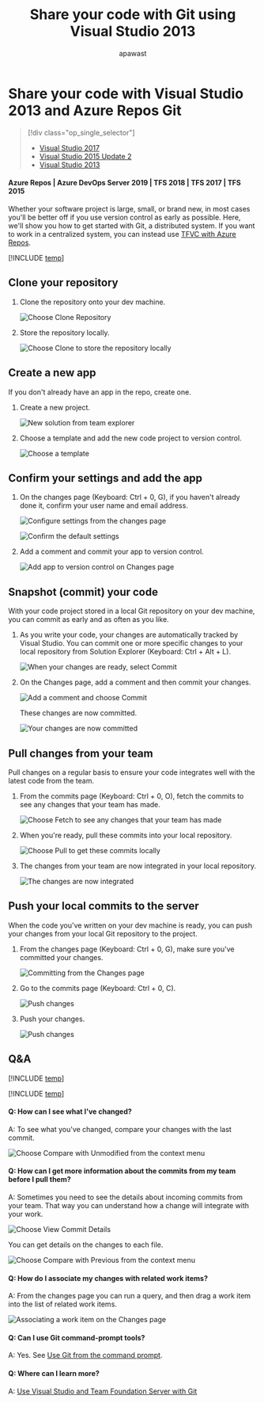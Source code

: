 ﻿---
title: Share your code with Git using Visual Studio 2013
titleSuffix: Azure Repos
description: Share code in Git using Visual Studio 2013
ms.assetid: d4d85217-1967-412d-b253-b6c6289dc459
ms.technology: devops-code-git 
toc: show
ms.author: apawast
author: apawast
ms.topic: quickstart
ms.date: 08/29/2017
monikerRange: '>= tfs-2013'
---

# Share your code with Visual Studio 2013 and Azure Repos Git

> [!div class="op_single_selector"]
>
> - [Visual Studio 2017](share-your-code-in-git-vs-2017.md)
> - [Visual Studio 2015 Update 2](share-your-code-in-git-vs.md)
> - [Visual Studio 2013](share-your-code-in-git-vs-2013.md)

#### Azure Repos | Azure DevOps Server 2019 | TFS 2018 | TFS 2017 | TFS 2015

Whether your software project is large, small, or brand new,
in most cases you'll be better off if you use version control
as early as possible. Here, we'll show you how to get started with
Git, a distributed system. If you want to work in a centralized system,
you can instead use [TFVC with Azure Repos](../../repos/tfvc/share-your-code-in-tfvc-vs.md).

[!INCLUDE [temp](includes/open-team-project-in-vs.md)]

## Clone your repository

1.  Clone the repository onto your dev machine.

    ![Choose Clone Repository](media/share-your-code-in-git-vs/IC684063.png)

2.  Store the repository locally.

    ![Choose Clone to store the repository locally](media/share-your-code-in-git-vs/IC682931.png)

## Create a new app

If you don't already have an app in the repo, create one.

1.  Create a new project.

    ![New solution from team explorer](media/share-your-code-in-git-vs/team-explorer-git-new-solution.png)

2.  Choose a template and add the new code project to version control.

    ![Choose a template](media/create-your-app-vs/IC687148.png)

## Confirm your settings and add the app

1.  On the changes page (Keyboard: Ctrl + 0, G), if you haven't already done it,
    confirm your user name and email address.

    ![Configure settings from the changes page](media/share-your-code-in-git-vs/confirm-git-settings-from-changes-page.png)

    ![Confirm the default settings](media/share-your-code-in-git-vs/git-initial-settings-with-default-values.png)

2.  Add a comment and commit your app to version control.

    ![Add app to version control on Changes page](media/share-your-code-in-git-vs/team-explorer-git-changes-add-app.png)

## Snapshot (commit) your code

With your code project stored in a local Git repository on your dev machine,
you can commit as early and as often as you like.

1.  As you write your code, your changes are automatically tracked by Visual Studio.
    You can commit one or more specific changes to your local repository from Solution Explorer
    (Keyboard: Ctrl + Alt + L).

    ![When your changes are ready, select Commit](media/share-your-code-in-git-vs/IC683030.png)

2.  On the Changes page, add a comment and then commit your changes.

    ![Add a comment and choose Commit](media/share-your-code-in-git-vs/IC683031.png)

    These changes are now committed.

    ![Your changes are now committed](media/share-your-code-in-git-vs/IC683032.png)

## Pull changes from your team

Pull changes on a regular basis to ensure your code integrates well with the latest code from the team.

1.  From the commits page (Keyboard: Ctrl + 0, O), fetch the commits to see any changes that your team has made.

    ![Choose Fetch to see any changes that your team has made](media/share-your-code-in-git-vs/IC682939.png)

2.  When you're ready, pull these commits into your local repository.

    ![Choose Pull to get these commits locally](media/share-your-code-in-git-vs/IC682942.png)

3.  The changes from your team are now integrated in your local repository.

    ![The changes are now integrated](media/share-your-code-in-git-vs/IC682943.png)

## Push your local commits to the server

When the code you've written on your dev machine is ready, you can push your changes from your local Git repository to the project.

1.  From the changes page (Keyboard: Ctrl + 0, G), make sure you've committed your changes.

    ![Committing from the Changes page](media/share-your-code-in-git-vs/IC682975.png)

2.  Go to the commits page (Keyboard: Ctrl + 0, C).

    ![Push changes](media/share-your-code-in-git-vs/IC682976.png)

3.  Push your changes.

    ![Push changes](media/share-your-code-in-git-vs/IC682977.png)

## Q&A

<!-- BEGINSECTION class="md-qanda" -->

[!INCLUDE [temp](includes/open-team-project-in-vs-qa.md)]

[!INCLUDE [temp](includes/qa-vs-launch-fail.md)]

#### Q: How can I see what I've changed?

A: To see what you've changed, compare your changes with the last commit.

![Choose Compare with Unmodified from the context menu](media/share-your-code-in-git-vs/IC685270.png)

#### Q: How can I get more information about the commits from my team before I pull them?

A: Sometimes you need to see the details about incoming commits from your team. That way you can understand how a change will integrate with your work.

![Choose View Commit Details](media/share-your-code-in-git-vs/IC682940.png)

You can get details on the changes to each file.

![Choose Compare with Previous from the context menu](media/share-your-code-in-git-vs/IC685291.png)

#### Q: How do I associate my changes with related work items?

A: From the changes page you can run a query, and then drag a work item into the list of related work items.

![Associating a work item on the Changes page](media/share-your-code-in-git-vs/IC685315.png)

#### Q: Can I use Git command-prompt tools?

A: Yes. See [Use Git from the command prompt](command-prompt.md).

#### Q: Where can I learn more?

A: [Use Visual Studio and Team Foundation Server with Git](overview.md)

<!-- ENDSECTION -->
